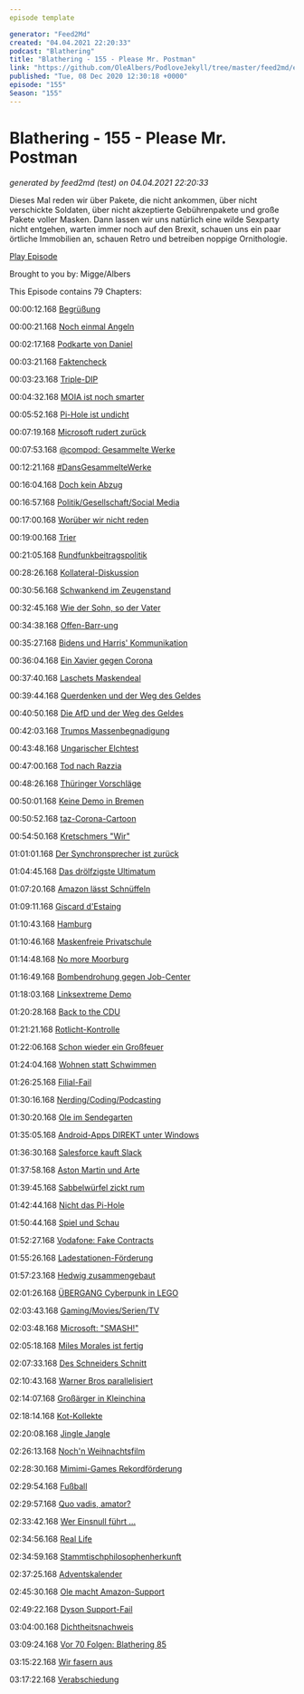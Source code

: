 ```yaml
---
episode template

generator: "Feed2Md"
created: "04.04.2021 22:20:33"
podcast: "Blathering"
title: "Blathering - 155 - Please Mr. Postman"
link: "https://github.com/OleAlbers/PodloveJekyll/tree/master/feed2md/example/export/seasons/5/2020/12/Blathering___155___Please_Mr._Postman.md"
published: "Tue, 08 Dec 2020 12:30:18 +0000"
episode: "155"
Season: "155"
---
```


# Blathering - 155 - Please Mr. Postman
_generated by feed2md (test) on 04.04.2021 22:20:33_

Dieses Mal reden wir über Pakete, die nicht ankommen, über nicht verschickte Soldaten, über nicht akzeptierte Gebührenpakete und große Pakete voller Masken. Dann lassen wir uns natürlich eine wilde Sexparty nicht entgehen, warten immer noch auf den Brexit, schauen uns ein paar örtliche Immobilien an, schauen Retro und betreiben noppige Ornithologie.

[Play Episode](https://www.blathering.de/podlove/file/1409/s/feed/c/mp3/blathering_155.mp3)

Brought to you by: Migge/Albers

This Episode contains 79 Chapters:


00:00:12.168 [Begrüßung]()

00:00:21.168 [Noch einmal Angeln](https://de.wikipedia.org/wiki/Angeln_(Halbinsel))

00:02:17.168 [Podkarte von Daniel](https://twitter.com/stammtischphilo/status/1334166409157484548)

00:03:21.168 [Faktencheck]()

00:03:23.168 [Triple-DIP](https://en.wikipedia.org/wiki/DIP_switch)

00:04:32.168 [MOIA ist noch smarter](https://www.moia.io/de-DE/blog/smarter-ausgewaehlt)

00:05:52.168 [Pi-Hole ist undicht](https://twitter.com/stammtischphilo/status/1333550919410196489)

00:07:19.168 [Microsoft rudert zurück](https://www.engadget.com/microsoft-productivity-privacy-surveillance-criticism-203838425.html)

00:07:53.168 [@compod: Gesammelte Werke](https://twitter.com/search?q=(from%3Acompod)%20(%40blathering_pod)%20until%3A2020-12-08%20since%3A2020-12-01&src=typed_query&f=live)

00:12:21.168 [#DansGesammelteWerke](https://twitter.com/search?q=(from%3Aevildanwallace)%20(%40blathering_pod)%20until%3A2020-12-08%20since%3A2020-12-01&src=typed_query&f=live)

00:16:04.168 [Doch kein Abzug](https://www.rnd.de/politik/trumps-strafe-us-kongress-will-truppenabzug-aus-deutschland-blockieren-23BD4QCKNH35PH6JH7QDGMDA34.html)

00:16:57.168 [Politik/Gesellschaft/Social Media]()

00:17:00.168 [Worüber wir nicht reden](https://twitter.com/tmigge/status/1334423171609620480)

00:19:00.168 [Trier](https://www.rnd.de/panorama/funf-tote-in-trier-was-wir-uber-den-amokfahrer-bernd-w-und-die-tat-wissen-H4NU2U3CJFAZNMTPTVBMKGNT7M.html)

00:21:05.168 [Rundfunkbeitragspolitik](https://www.rnd.de/politik/koalitionsdrama-in-sachsen-anhalt-eine-woche-bis-zum-eklat-I5Q63BJ2CBEFBM6K6P62DVRF3E.html)

00:28:26.168 [Kollateral-Diskussion](https://twitter.com/polenz_r/status/1335650821531430912)

00:30:56.168 [Schwankend im Zeugenstand](https://www.n-tv.de/politik/Giuliani-praesentiert-lallende-Zeugin-article22214981.html)

00:32:45.168 [Wie der Sohn, so der Vater](https://edition.cnn.com/2020/12/06/politics/rudy-giuliani-coronavirus-positive/index.html)

00:34:38.168 [Offen-Barr-ung](https://www.rnd.de/politik/wahlbetrug-in-den-usa-trumps-justizminister-barr-sieht-keine-hinweise-mehr-auf-umfassenden-betrug-W3LBIXA47EKHGLBK6VAMRNQ2DI.html)

00:35:27.168 [Bidens und Harris' Kommunikation](https://twitter.com/TheView/status/1333576548427948032)

00:36:04.168 [Ein Xavier gegen Corona](https://www.rnd.de/politik/usa-xavier-becerra-soll-bidens-neuer-gesundheitsminister-werden-7FZNMG6B4C6YHWHZKTHRCC5QWE.html)

00:37:40.168 [Laschets Maskendeal](https://www.rnd.de/politik/joe-laschet-zum-nrw-maskendeal-ging-nicht-um-vorteile-sondern-um-hilfe-EB2EYJYU2D2IZD24PBGA3XE5YI.html)

00:39:44.168 [Querdenken und der Weg des Geldes](https://www.t-online.de/nachrichten/deutschland/gesellschaft/id_89054572/die-dubiosen-geldfluesse-bei-den-querdenkern-.html)

00:40:50.168 [Die AfD und der Weg des Geldes](https://correctiv.org/aktuelles/afd-spendenskandal/2020/12/01/ex-afd-funktionaer-aeussert-sich-ueber-spenden-aus-der-schweiz/)

00:42:03.168 [Trumps Massenbegnadigung](https://www.rnd.de/politik/us-prasident-schmiergeld-fur-eine-mogliche-begnadigung-5ECNXV4RRIJI3DR6BFI7QYVRAQ.html)

00:43:48.168 [Ungarischer Elchtest](https://www.rnd.de/politik/sex-party-und-drogen-eu-abgeordneter-aus-orban-partei-gibt-mandat-auf-WLJFXPEUREN5FWCWMK4FLXID5M.html)

00:47:00.168 [Tod nach Razzia](https://www.spiegel.de/politik/deutschland/reichsbuerger-ermittlungen-bundeswehr-beamter-nach-mad-razzia-tot-aufgefunden-a-8c62f339-847a-4e97-a299-e08e2ec35341)

00:48:26.168 [Thüringer Vorschläge](https://www.rnd.de/politik/ist-die-querdenken-bewegung-zu-radikal-verfassungsschutz-thuringen-sieht-genugend-anhaltspunkte-fur-verdachtsfall-PW7A25IQDIFBW56C5JO46U6YNE.html)

00:50:01.168 [Keine Demo in Bremen](https://www.rnd.de/politik/nach-verbot-von-querdenker-demo-in-bremen-770-anzeigen-TP3LRYKRU6TNGQIEH3AOBL4MIY.html)

00:50:52.168 [taz-Corona-Cartoon](https://twitter.com/tmigge/status/1334856265357516816)

00:54:50.168 [Kretschmers "Wir"](https://twitter.com/tmigge/status/1334463472999010304)

01:01:01.168 [Der Synchronsprecher ist zurück](https://www.deutschlandfunkkultur.de/deutsche-buchstabiertafel-nathan-und-david-kehren-zurueck.2165.de.html?dram:article_id=488582)

01:04:45.168 [Das drölfzigste Ultimatum](https://www.zeit.de/politik/ausland/2020-12/brexit-handelspakt-eu-grossbritannien-irland-simon-coveney)

01:07:20.168 [Amazon lässt Schnüffeln](https://www.neues-deutschland.de/artikel/1145275.arbeitskaempfe-bei-amazon-internetriese-ganz-altmodisch-praktiken-aus-der-ersten-haelfte-des-letzten-jahrhunderts.html)

01:09:11.168 [Giscard d'Estaing](https://de.wikipedia.org/wiki/Val%C3%A9ry_Giscard_d%E2%80%99Estaing)

01:10:43.168 [Hamburg]()

01:10:46.168 [Maskenfreie Privatschule](https://www.mopo.de/hamburg/streit-im-klassenzimmer-hamburger-privatschule-ignoriert-maskenpflicht-im-unterricht-37765430)

01:14:48.168 [No more Moorburg](https://taz.de/Archiv-Suche/!5734699&s=Moorburg&SuchRahmen=Print/)

01:16:49.168 [Bombendrohung gegen Job-Center](https://hamburg1.de/nachrichten/47090/MannnachBombendrohung_festgenommen.html)

01:18:03.168 [Linksextreme Demo](https://www.ndr.de/nachrichten/hamburg/G20-Demo-in-Innenstadt-2000-demonstrieren-ruhig,demonstration1038.html)

01:20:28.168 [Back to the CDU](https://hamburg1.de/nachrichten/47101/JoernKrusedenktueberCDUBeitrittnach.html)

01:21:21.168 [Rotlicht-Kontrolle](https://hamburg1.de/nachrichten/47111/106RotlichtVerstoessevonAutofahrern.html)

01:22:06.168 [Schon wieder ein Großfeuer](https://www.hamburg1.de/nachrichten/47115/Rauschwaden_ueber_Hamburgs_Nord_Westen.html)

01:24:04.168 [Wohnen statt Schwimmen](https://www.alsterkant.de/)

01:26:25.168 [Filial-Fail](https://www.abendblatt.de/hamburg/article231075122/Post-Pakete-DHL-Hamburg-Schlange-Warten-Kaltenkircher-Platz-Hoheluftchaussee-Amazon.html)

01:30:16.168 [Nerding/Coding/Podcasting]()

01:30:20.168 [Ole im Sendegarten](https://twitter.com/tmigge/status/1334606797353725953)

01:35:05.168 [Android-Apps DIREKT unter Windows](https://www.zdnet.de/88390179/project-latte-microsoft-entwickelt-android-subsystem-fuer-windows-10/)

01:36:30.168 [Salesforce kauft Slack](https://twitter.com/stammtischphilo/status/1333913204393734145)

01:37:58.168 [Aston Martin und Arte](https://twitter.com/guardian/status/1334107713446535169)

01:39:45.168 [Sabbelwürfel zickt rum](https://twitter.com/stammtischphilo/status/1334038557749555200)

01:42:44.168 [Nicht das Pi-Hole](https://twitter.com/stammtischphilo/status/1334938351259033601)

01:50:44.168 [Spiel und Schau](https://twitter.com/tmigge/status/1335620793141768193)

01:52:27.168 [Vodafone: Fake Contracts](https://www.golem.de/news/urteil-vodafone-verliert-im-streit-um-fingierte-vertragsabschluesse-2012-152550.html)

01:55:26.168 [Ladestationen-Förderung](https://www.golem.de/news/bundesverkehrsministerium-94-000-wallbox-foerderantraege-in-einer-woche-eingegangen-2012-152573.html)

01:57:23.168 [Hedwig zusammengebaut](https://twitter.com/tmigge/status/1335605702891614214)

02:01:26.168 [ÜBERGANG Cyberpunk in LEGO](https://twitter.com/tmigge/status/1334873089264537600)

02:03:43.168 [Gaming/Movies/Serien/TV]()

02:03:48.168 [Microsoft: "SMASH!"](https://www.heise.de/news/Microsoft-kauft-E-Sports-Plattform-Smash-gg-4978498.html)

02:05:18.168 [Miles Morales ist fertig](https://twitter.com/stammtischphilo/status/1334252312701919233)

02:07:33.168 [Des Schneiders Schnitt](https://de.wikipedia.org/wiki/Zack_Snyder%E2%80%99s_Justice_League)

02:10:43.168 [Warner Bros parallelisiert](https://www.golem.de/news/matrix-4-dune-godzilla-vs-king-kong-warners-kinofilme-werden-2021-sofort-gestreamt-2012-152581.html)

02:14:07.168 [Großärger in Kleinchina](https://twitter.com/stammtischphilo/status/1334956817928101888)

02:18:14.168 [Kot-Kollekte](https://twitter.com/stammtischphilo/status/1335313642649235462)

02:20:08.168 [Jingle Jangle](https://en.wikipedia.org/wiki/Jingle_Jangle:_A_Christmas_Journey)

02:26:13.168 [Noch'n Weihnachtsfilm](https://twitter.com/stammtischphilo/status/1335338026776530952)

02:28:30.168 [Mimimi-Games Rekordförderung](https://www.golem.de/news/mimimi-games-2-millionen-euro-foerdergeld-fuer-projekt-suesskartoffel-2012-152498.html)

02:29:54.168 [Fußball]()

02:29:57.168 [Quo vadis, amator?](https://www.hfv.de/artikel/abfrage-bzgl-der-weiteren-vorgehensweise-in-der-saison-2020-2021/)

02:33:42.168 [Wer Einsnull führt ...](https://www.fcstpauli.com/news/der-fc-st-pauli-verliert-das-auswaertsspiel-bei-eintracht-braunschweig-2021/)

02:34:56.168 [Real Life]()

02:34:59.168 [Stammtischphilosophenherkunft](https://twitter.com/tmigge/status/1334606797353725953)

02:37:25.168 [Adventskalender](https://twitter.com/tmigge/status/1334390223158059014)

02:45:30.168 [Ole macht Amazon-Support](https://twitter.com/stammtischphilo/status/1334513705862787073)

02:49:22.168 [Dyson Support-Fail](https://www.dyson.de/)

03:04:00.168 [Dichtheitsnachweis](https://www.hamburg.de/abwasserleitung/)

03:09:24.168 [Vor 70 Folgen: Blathering 85](https://www.blathering.de/2019/07/blathering-085-dont-call-it-schnitzel/)

03:15:22.168 [Wir fasern aus]()

03:17:22.168 [Verabschiedung]()


